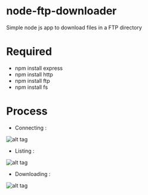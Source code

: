 # node-ftp-downloader
Simple node js app to download files in a FTP directory 

# Required 
- npm install express
- npm install http
- npm install ftp
- npm install fs

# Process

- Connecting :

![alt tag](https://lh3.googleusercontent.com/-QzJfzQGsaVc/VcwkCcR4oHI/AAAAAAAABBc/pftS5KCtk6E/s677-Ic42/1.png)

- Listing :

![alt tag](https://lh3.googleusercontent.com/-FZBu5DNgfQU/VcwkCMSlkgI/AAAAAAAABBU/Ip_g3GBN97g/s512-Ic42/2.png)

- Downloading :

![alt tag](https://lh3.googleusercontent.com/-VXxhpUmf-84/VcwkCSQaTsI/AAAAAAAABBY/A9mi2CYOa14/s512-Ic42/3.png)
